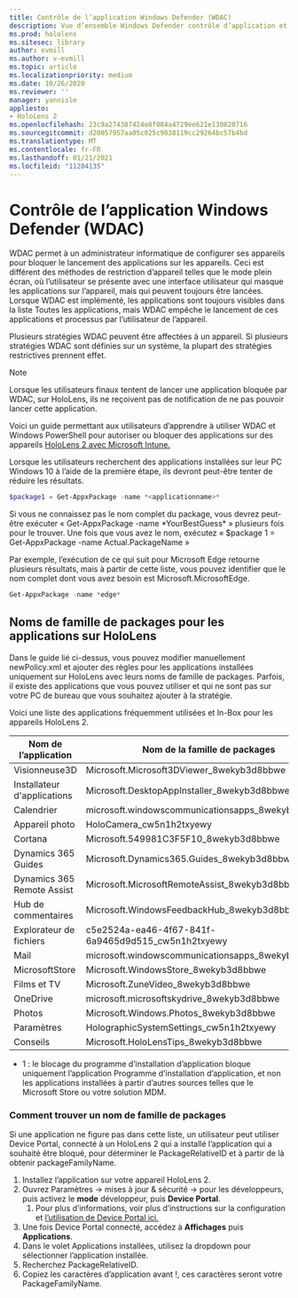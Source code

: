 ```yaml
---
title: Contrôle de l’application Windows Defender (WDAC)
description: Vue d’ensemble Windows Defender contrôle d’application et comment l’utiliser pour gérer les appareils HoloLens de réalité mixte.
ms.prod: hololens
ms.sitesec: library
author: evmill
ms.author: v-evmill
ms.topic: article
ms.localizationpriority: medium
ms.date: 10/26/2020
ms.reviewer: ''
manager: yannisle
appliesto:
- HoloLens 2
ms.openlocfilehash: 23c9a274387424e8f084a4729ee621e130820716
ms.sourcegitcommit: d20057957aa05c025c9838119cc29264bc57b4bd
ms.translationtype: MT
ms.contentlocale: fr-FR
ms.lasthandoff: 01/21/2021
ms.locfileid: "11284135"
---
```

# Contrôle de l’application Windows Defender (WDAC)

WDAC permet à un administrateur informatique de configurer ses appareils pour bloquer le lancement des applications sur les appareils. Ceci est différent des méthodes de restriction d’appareil telles que le mode plein écran, où l’utilisateur se présente avec une interface utilisateur qui masque les applications sur l’appareil, mais qui peuvent toujours être lancées. Lorsque WDAC est implémenté, les applications sont toujours visibles dans la liste Toutes les applications, mais WDAC empêche le lancement de ces applications et processus par l’utilisateur de l’appareil.

Plusieurs stratégies WDAC peuvent être affectées à un appareil. Si plusieurs stratégies WDAC sont définies sur un système, la plupart des stratégies restrictives prennent effet. 

> [!NOTE]
> Lorsque les utilisateurs finaux tentent de lancer une application bloquée par WDAC, sur HoloLens, ils ne reçoivent pas de notification de ne pas pouvoir lancer cette application.

Voici un guide permettant aux utilisateurs d’apprendre à utiliser WDAC et Windows PowerShell pour autoriser ou bloquer des applications sur des appareils [HoloLens 2 avec Microsoft Intune.](https://docs.microsoft.com/mem/intune/configuration/custom-profile-hololens)

Lorsque les utilisateurs recherchent des applications installées sur leur PC Windows 10 à l’aide de la première étape, ils devront peut-être tenter de réduire les résultats.

```powershell
$package1 = Get-AppxPackage -name *<applicationname>*
``` 

Si vous ne connaissez pas le nom complet du package, vous devrez peut-être exécuter « Get-AppxPackage -name \*YourBestGuess\* » plusieurs fois pour le trouver. Une fois que vous avez le nom, exécutez « $package 1 = Get-AppxPackage -name Actual.PackageName »

Par exemple, l’exécution de ce qui suit pour Microsoft Edge retourne plusieurs résultats, mais à partir de cette liste, vous pouvez identifier que le nom complet dont vous avez besoin est Microsoft.MicrosoftEdge.

```powershell
Get-AppxPackage -name *edge*
``` 

## Noms de famille de packages pour les applications sur HoloLens

Dans le guide lié ci-dessus, vous pouvez modifier manuellement newPolicy.xml et ajouter des règles pour les applications installées uniquement sur HoloLens avec leurs noms de famille de packages. Parfois, il existe des applications que vous pouvez utiliser et qui ne sont pas sur votre PC de bureau que vous souhaitez ajouter à la stratégie.

Voici une liste des applications fréquemment utilisées et In-Box pour les appareils HoloLens 2.

| Nom de l’application                   | Nom de la famille de packages                                |
|----------------------------|----------------------------------------------------|
| Visionneuse3D                  | Microsoft.Microsoft3DViewer_8wekyb3d8bbwe          |
| Installateur d'applications              | Microsoft.DesktopAppInstaller_8wekyb3d8bbwe <sup> 1</sup>         |
| Calendrier                   | microsoft.windowscommunicationsapps_8wekyb3d8bbwe  |
| Appareil photo                     | HoloCamera_cw5n1h2txyewy                           |
| Cortana                    | Microsoft.549981C3F5F10_8wekyb3d8bbwe              |
| Dynamics 365 Guides        | Microsoft.Dynamics365.Guides_8wekyb3d8bbwe         |
| Dynamics 365 Remote Assist | Microsoft.MicrosoftRemoteAssist_8wekyb3d8bbwe      |
| Hub de commentaires               | Microsoft.WindowsFeedbackHub_8wekyb3d8bbwe         |
| Explorateur de fichiers              | c5e2524a-ea46-4f67-841f-6a9465d9d515_cw5n1h2txyewy |
| Mail                       | microsoft.windowscommunicationsapps_8wekyb3d8bbwe  |
| MicrosoftStore            | Microsoft.WindowsStore_8wekyb3d8bbwe               |
| Films et TV                | Microsoft.ZuneVideo_8wekyb3d8bbwe                  |
| OneDrive                   | microsoft.microsoftskydrive_8wekyb3d8bbwe          |
| Photos                     | Microsoft.Windows.Photos_8wekyb3d8bbwe             |
| Paramètres                   | HolographicSystemSettings_cw5n1h2txyewy            |
| Conseils                       | Microsoft.HoloLensTips_8wekyb3d8bbwe               |

- 1 : le blocage du programme d’installation d’application bloque uniquement l’application Programme d’installation d’application, et non les applications installées à partir d’autres sources telles que le Microsoft Store ou votre solution MDM.

### Comment trouver un nom de famille de packages

Si une application ne figure pas dans cette liste, un utilisateur peut utiliser Device Portal, connecté à un HoloLens 2 qui a installé l’application qui a souhaité être bloqué, pour déterminer le PackageRelativeID et à partir de là obtenir packageFamilyName.

1. Installez l’application sur votre appareil HoloLens 2. 
1. Ouvrez Paramètres -> mises à jour & sécurité -> pour les développeurs, puis activez le **mode** développeur, puis **Device Portal**. 
    1. Pour plus d’informations, voir plus d’instructions sur la configuration et [l’utilisation de Device Portal ici.](https://docs.microsoft.com/windows/mixed-reality/develop/platform-capabilities-and-apis/using-the-windows-device-portal)
1. Une fois Device Portal connecté, accédez à **Affichages** puis **Applications**. 
1. Dans le volet Applications installées, utilisez la dropdown pour sélectionner l’application installée. 
1. Recherchez PackageRelativeID. 
1. Copiez les caractères d’application avant !, ces caractères seront votre PackageFamilyName.


